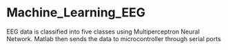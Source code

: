 Machine_Learning_EEG
====================

EEG data is classified  into five classes using Multiperceptron Neural Network. Matlab then sends the data to  microcontroller through serial ports
